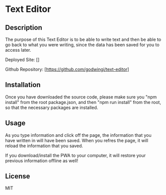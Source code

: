 # Text Editor

## Description

The purpose of this Text Editor is to be able to write text and then be able to go back to what you were writing, since the data has been saved for you to access later.

Deployed Site: [] 

Github Repository: [https://github.com/godwingi/text-editor]

## Installation

Once you have downloaded the source code, please make sure you "npm install" from the root package.json, and then "npm run install" from the root, so that the necessary packages are installed.

## Usage

As you type information and click off the page, the information that you have written in will have been saved. When you refres the page, it will reload the information that you saved. 

If you download/install the PWA to your computer, it will restore your previous information offline as well!

## License
MIT